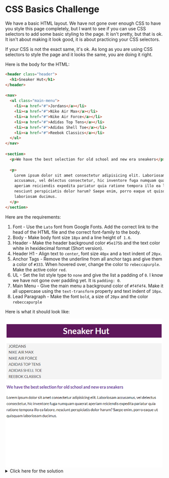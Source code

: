 # CSS Basics Challenge

We have a basic HTML layout. We have not gone over enough CSS to have you style this page completely, but I want to see if you can use CSS selectors to add some basic styling to the page. It isn't pretty, but that is ok. It isn't about making it look good, it is about practicing your CSS selectors.

If your CSS is not the exact same, it's ok. As long as you are using CSS selectors to style the page and it looks the same, you are doing it right.

Here is the body for the HTML:

```html
<header class="header">
  <h1>Sneaker Hut</h1>
</header>

<nav>
  <ul class="main-menu">
    <li><a href="#">Jordans</a></li>
    <li><a href="#">Nike Air Max</a></li>
    <li><a href="#">Nike Air Force</a></li>
    <li><a href="#">Adidas Top Tens</a></li>
    <li><a href="#">Adidas Shell Toe</a></li>
    <li><a href="#">Reebok Classics</a></li>
  </ul>
</nav>

<section>
  <p>We have the best selection for old school and new era sneakers</p>

  <p>
    Lorem ipsum dolor sit amet consectetur adipisicing elit. Laboriosam
    accusamus, vel delectus consectetur, hic inventore fuga numquam quaerat
    aperiam reiciendis expedita pariatur quia ratione tempora illo ea labore,
    nesciunt perspiciatis dolor harum? Saepe enim, porro eaque ut quisquam
    laboriosam ducimus.
  </p>
</section>
```

Here are the requirements:

1. Font - Use the `Lato` font from Google Fonts. Add the correct link to the head of the HTML file and the correct font-family to the body.
2. Body - Make body font size `18px` and a line height of` 1.6`.
3. Header - Make the header background color `#5e175b` and the text color white in hexidecimal format (Short version).
4. Header H1 - Align text to `center`, font size `40px` and a text indent of `20px`.
5. Anchor Tags - Remove the underline from all anchor tags and give them a color of `#333`. When hovered over, change the color to `rebeccapurple`. Make the active color `red`.
6. UL - Set the list style type to `none` and give the list a padding of `0`. I know we have not gone over padding yet. It is `padding: 0`.
7. Main Menu - Give the main menu a background color of `#f4f4f4`. Make it all uppercase using the `text-transform` property and text indent of `10px`.
8. Lead Paragraph - Make the font `bold`, a size of `20px` and the color `rebeccapurple`

Here is what it should look like:

<img src="./sneaker-hut-1.png" width="500" />

<details>
  <summary>Click here for the solution</summary>

Here is the HTML:

```html
<!DOCTYPE html>
<html lang="en">
  <head>
    <meta charset="UTF-8" />
    <meta name="viewport" content="width=device-width, initial-scale=1.0" />
    <link rel="preconnect" href="https://fonts.googleapis.com" />
    <link rel="preconnect" href="https://fonts.gstatic.com" crossorigin />
    <link
      href="https://fonts.googleapis.com/css2?family=Lato:wght@300;400;700&display=swap"
      rel="stylesheet"
    />
    <link rel="stylesheet" href="styles.css" />
    <title>HTML & CSS Sandbox</title>
  </head>
  <body>
    <header class="header">
      <h1>Sneaker Hut</h1>
    </header>

    <nav>
      <ul class="main-menu">
        <li><a href="#">Jordans</a></li>
        <li><a href="#">Nike Air Max</a></li>
        <li><a href="#">Nike Air Force</a></li>
        <li><a href="#">Adidas Top Tens</a></li>
        <li><a href="#">Adidas Shell Toe</a></li>
        <li><a href="#">Reebok Classics</a></li>
      </ul>
    </nav>

    <section>
      <p class="lead">
        We have the best selection for old school and new era sneakers
      </p>

      <p>
        Lorem ipsum dolor sit amet consectetur adipisicing elit. Laboriosam
        accusamus, vel delectus consectetur, hic inventore fuga numquam quaerat
        aperiam reiciendis expedita pariatur quia ratione tempora illo ea
        labore, nesciunt perspiciatis dolor harum? Saepe enim, porro eaque ut
        quisquam laboriosam ducimus.
      </p>
    </section>
  </body>
</html>
```

Here is the CSS:

```css
body {
  font-family: "Lato", sans-serif;
  font-size: 18px;
  line-height: 1.6;
}

.header {
  background: #5e175b;
  color: #fff;
}

.header h1 {
  text-align: center;
  font-size: 40px;
  text-indent: 20px;
}

a {
  text-decoration: none;
  color: #333;
}

a:hover {
  color: rebeccapurple;
}

a:active {
  color: red;
}

ul {
  list-style: none;
  padding: 0;
}

.main-menu {
  background: #f4f4f4;
  text-transform: uppercase;
  text-indent: 10px;
}

p.lead {
  font-size: 20px;
  color: rebeccapurple;
  font-weight: bold;
}
```
